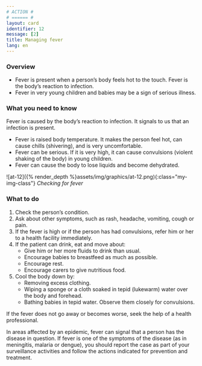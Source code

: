```yaml
---
# ACTION #
# ====== #
layout: card
identifier: 12
message: [2]
title: Managing fever
lang: en
---
```


### Overview

- Fever is present when a person’s body feels hot to the touch. Fever is the body’s reaction to infection.
- Fever in very young children and babies may be a sign of serious illness.

### What you need to know

Fever is caused by the body’s reaction to infection. It signals to us that an infection is present.
- Fever is raised body temperature. It makes the person feel hot, can cause chills (shivering), and is very uncomfortable.
- Fever can be serious. If it is very high, it can cause convulsions (violent shaking of the body) in young children.
- Fever can cause the body to lose liquids and become dehydrated.

![at-12]({% render_depth %}assets/img/graphics/at-12.png){:class="my-img-class"}
*Checking for fever*

### What to do

1. Check the person’s condition.
2. Ask about other symptoms, such as rash, headache, vomiting, cough or pain.
3. If the fever is high or if the person has had convulsions, refer him or her to a health facility immediately.
4. If the patient can drink, eat and move about:
    - Give him or her more fluids to drink than usual.
    - Encourage babies to breastfeed as much as possible.
    - Encourage rest.
    - Encourage carers to give nutritious food.
5.	Cool the body down by:
    - Removing excess clothing.
    - Wiping a sponge or a cloth soaked in tepid (lukewarm) water over the body and forehead.
    - Bathing babies in tepid water. Observe them closely for convulsions.

If the fever does not go away or becomes worse, seek the help of a health professional.

In areas affected by an epidemic, fever can signal that a person has the disease in question. If fever is one of the symptoms of the disease (as in meningitis, malaria or dengue), you should report the case as part of your surveillance activities and follow the actions indicated for prevention and treatment.
